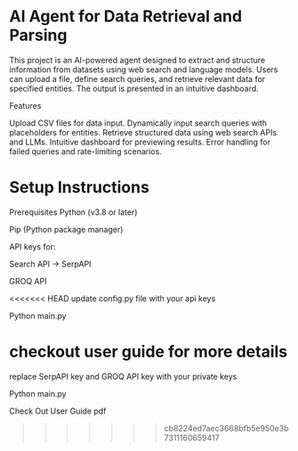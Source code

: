 # AI Agent for Data Retrieval and Parsing

This project is an AI-powered agent designed to extract and structure information from datasets using web search and language models. Users can upload a file, define search queries, and retrieve relevant data for specified entities. The output is presented in an intuitive dashboard.



Features

Upload CSV files for data input.
Dynamically input search queries with placeholders for entities.
Retrieve structured data using web search APIs and LLMs.
Intuitive dashboard for previewing results.
Error handling for failed queries and rate-limiting scenarios.


# Setup Instructions
Prerequisites
Python (v3.8 or later)

Pip (Python package manager)

API keys for:

Search API -> SerpAPI

GROQ API

<<<<<<< HEAD
update config.py file with your api keys

Python main.py

checkout user guide for more details
=======
replace SerpAPI key and 
GROQ API key with your private keys

Python main.py

Check Out User Guide pdf 
>>>>>>> cb8224ed7aec3668bfb5e950e3b7311160659417
